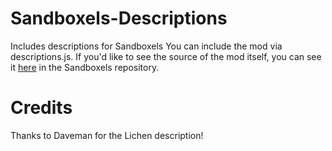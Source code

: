 # Sandboxels-Descriptions
Includes descriptions for Sandboxels
You can include the mod via descriptions.js. If you'd like to see the source of the mod itself, you can see it [here](https://github.com/R74nCom/sandboxels/blob/main/mods/descriptions.js) in the Sandboxels repository.

# Credits
Thanks to Daveman for the Lichen description!
